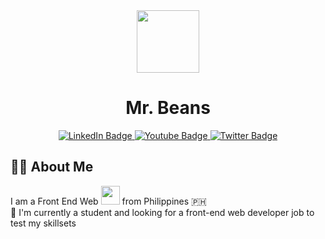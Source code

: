 <div id="header" align="center">
  <img src="https://media.giphy.com/media/M9gbBd9nbDrOTu1Mqx/giphy.gif" width="100"/>
  <h1>Mr. Beans</h1>
  <div id="badges" align="center">
  <a href="https://www.linkedin.com/in/vince-clave-igot-0338b8232">
    <img src="https://img.shields.io/badge/LinkedIn-blue?style=for-the-badge&logo=linkedin&logoColor=white" alt="LinkedIn Badge"/>
  </a>
  <a href="https://www.facebook.com/vince.clave.94">
    <img src="https://img.shields.io/badge/Facebook-blue?style=for-the-badge&logo=youtube&logoColor=white" alt="Youtube Badge"/>
  </a>
  <a href="https://twitter.com/Vinceclave3">
    <img src="https://img.shields.io/badge/Twitter-blue?username=Vinceclave3&style=for-the-badge&logo=twitter&logoColor=white" alt="Twitter Badge"/>
  </a>
</div>
  <a href="https://github.com/Vinceclave">
    <img src="https://komarev.com/ghpvc/?username=Vinceclave&style=flat-square&color=blue" alt=""/>
  </a>
</div
<div id="about-me" align="start">
  <h2> 👨‍💻 About Me</h2>
  <p> I am a Front End Web  <img src="https://media.giphy.com/media/WUlplcMpOCEmTGBtBW/giphy.gif" width="30"> from Philippines 🇵🇭 <br>
      🔭 I'm currently a student and looking for a front-end web developer job to test my skillsets <br>
  </p>
 </div>
